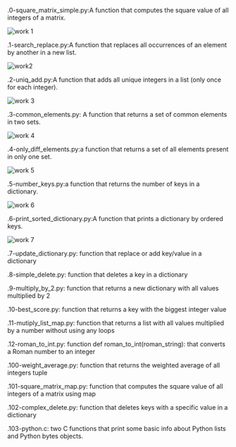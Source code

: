 .0-square_matrix_simple.py:A function that computes the square value of all integers of a matrix.

![work 1](https://user-images.githubusercontent.com/68068538/133388277-c0ca7103-3a41-4dc2-8ed2-1e7b4532d23c.png)

.1-search_replace.py:A function that replaces all occurrences of an element by another in a new list.

![work2](https://user-images.githubusercontent.com/68068538/133400283-94148e48-d990-468f-9463-07a0050bed4c.png)

.2-uniq_add.py:A function that adds all unique integers in a list (only once for each integer).

![work 3](https://user-images.githubusercontent.com/68068538/133403191-3aa85d8d-2485-455f-947a-bf931fd99701.png)

.3-common_elements.py: A function that returns a set of common elements in two sets.

![work 4](https://user-images.githubusercontent.com/68068538/133411021-5467804f-2a56-48ff-a7ee-17f0d61f7b61.png)

.4-only_diff_elements.py:a function that returns a set of all elements present in only one set.

![work 5](https://user-images.githubusercontent.com/68068538/133411857-9bc16be3-5c83-488e-bccd-78c9d0fad520.png)

.5-number_keys.py:a function that returns the number of keys in a dictionary.

![work 6](https://user-images.githubusercontent.com/68068538/133412436-4292415b-a7a3-4c71-a3df-82e858f7151e.png)

.6-print_sorted_dictionary.py:A function that prints a dictionary by ordered keys.

![work 7](https://user-images.githubusercontent.com/68068538/133463557-8cf0b8da-3463-4264-8744-7139df50241d.png)

.7-update_dictionary.py: function that replace or add key/value in a dictionary

.8-simple_delete.py: function that deletes a key in a dictionary

.9-multiply_by_2.py: function that returns a new dictionary with all values multiplied by 2

.10-best_score.py: function that returns a key with the biggest integer value

.11-mutiply_list_map.py: function that returns a list with all values multiplied by a number without using any loops

.12-roman_to_int.py: function def roman_to_int(roman_string): that converts a Roman number to an integer

.100-weight_average.py: function that returns the weighted average of all integers tuple

.101-square_matrix_map.py: function that computes the square value of all integers of a matrix using map

.102-complex_delete.py: function that deletes keys with a specific value in a dictionary

.103-python.c: two C functions that print some basic info about Python lists and Python bytes objects.
